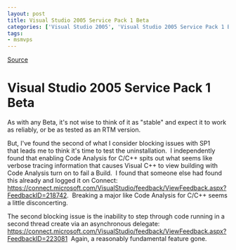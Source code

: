 ```yaml
---
layout: post
title: Visual Studio 2005 Service Pack 1 Beta
categories: ['Visual Studio 2005', 'Visual Studio 2005 Service Pack 1 Beta']
tags:
- msmvps
---
```

[Source](http://blogs.msmvps.com/peterritchie/2006/10/10/visual-studio-2005-service-pack-1-beta/ "Permalink to Visual Studio 2005 Service Pack 1 Beta")

# Visual Studio 2005 Service Pack 1 Beta

As with any Beta, it's not wise to think of it as "stable" and expect it to work as reliably, or be as tested as an RTM version.

But, I've found the second of what I consider blocking issues with SP1 that leads me to think it's time to test the uninstallation.  I independently found that enabling Code Analysis for C/C++ spits out what seems like verbose tracing information that causes Visual C++ to view building with Code Analysis turn on to fail a Build.  I found that someone else had found this already and logged it on Connect: <https://connect.microsoft.com/VisualStudio/feedback/ViewFeedback.aspx?FeedbackID=218742>.  Breaking a major like Code Analysis for C/C++ seems a little disconcerting.

The second blocking issue is the inability to step through code running in a second thread create via an asynchronous delegate: <https://connect.microsoft.com/VisualStudio/feedback/ViewFeedback.aspx?FeedbackID=223081>  Again, a reasonably fundamental feature gone.

